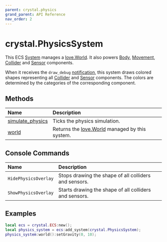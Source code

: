 ```yaml
---
parent: crystal.physics
grand_parent: API Reference
nav_order: 2
---
```


# crystal.PhysicsSystem

This ECS [System](system) manages a [love.World](https://love2d.org/wiki/World). It also powers [Body](body), [Movement](movement), [Collider](collider) and [Sensor](sensor) components.

When it receives the `draw_debug` [notification](/crystal/api/ecs/ecs_notify_systems), this system draws colored shapes representing all [Collider](collider) and [Sensor](sensor) components. The colors are determined by the categories of the corresponding component.

## Methods

| Name                                                | Description                                                                     |
| :-------------------------------------------------- | :------------------------------------------------------------------------------ |
| [simulate_physics](physics_system_simulate_physics) | Ticks the physics simulation.                                                   |
| [world](physics_system_world)                       | Returns the [love.World](https://love2d.org/wiki/World) managed by this system. |

## Console Commands

| Name                 | Description                                            |
| :------------------- | :----------------------------------------------------- |
| `HidePhysicsOverlay` | Stops drawing the shape of all colliders and sensors.  |
| `ShowPhysicsOverlay` | Starts drawing the shape of all colliders and sensors. |

## Examples

```lua
local ecs = crystal.ECS:new();
local physics_system = ecs:add_system(crystal.PhysicsSystem);
physics_system:world():setGravity(0, 10);
```
